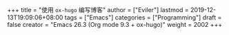 +++
title = "使用 `ox-hugo` 编写博客"
author = ["Eviler"]
lastmod = 2019-12-13T19:09:06+08:00
tags = ["Emacs"]
categories = ["Programming"]
draft = false
creator = "Emacs 26.3 (Org mode 9.3 + ox-hugo)"
weight = 2002
+++
